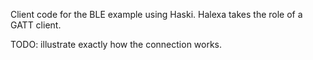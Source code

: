 Client code for the BLE example using Haski.
Halexa takes the role of a GATT client.

TODO: illustrate exactly how the connection works.
